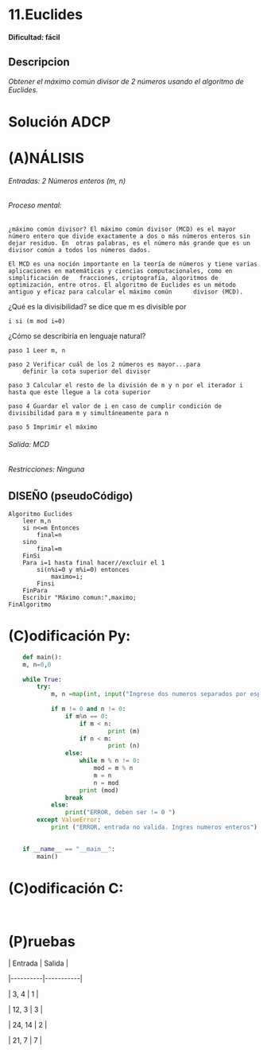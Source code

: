 # 11.Euclides

#### Dificultad: fácil

## Descripcion

*Obtener el máximo común divisor de 2 números usando el algoritmo de Euclides.*

# Solución ADCP

# (A)NÁLISIS

###### Entradas: 2 Números enteros (m, n)  

###### Proceso mental: 

    ¿máximo común divisor? El máximo común divisor (MCD) es el mayor número entero que divide exactamente a dos o más números enteros sin dejar residuo. En  otras palabras, es el número más grande que es un divisor común a todos los números dados.
    
    El MCD es una noción importante en la teoría de números y tiene varias aplicaciones en matemáticas y ciencias computacionales, como en simplificación de   fracciones, criptografía, algoritmos de optimización, entre otros. El algoritmo de Euclides es un método antiguo y eficaz para calcular el máximo común      divisor (MCD).

¿Qué es la divisibilidad? se dice que m es divisible por 

    i si (m mod i=0)

¿Cómo se describiría en lenguaje natural?

    paso 1 Leer m, n

    paso 2 Verificar cuál de los 2 números es mayor...para 
        definir la cota superior del divisor

    paso 3 Calcular el resto de la división de m y n por el iterador i hasta que este llegue a la cota superior

    paso 4 Guardar el valor de i en caso de cumplir condición de divisibilidad para m y simultáneamente para n

    paso 5 Imprimir el máximo

###### Salida: MCD

###### Restricciones: Ninguna


## DISEÑO (pseudoCódigo)

    Algoritmo Euclides
        leer m,n
        si n<=m Entonces
            final=n
        sino
            final=m
        FinSi
        Para i=1 hasta final hacer//excluir el 1
            si(n%i=0 y m%i=0) entonces
                maximo=i;
            Finsi
        FinPara
        Escribir "Máximo comun:",maximo;
    FinAlgoritmo

# (C)odificación Py:
```py
    def main():
    m, n=0,0
    
    while True:
        try:
            m, n =map(int, input("Ingrese dos numeros separados por espacio: ").split())
            
            if m != 0 and n != 0:
                if m%n == 0:
                    if m < n:
                            print (m)
                    if n < m:
                            print (n)
                else:
                    while m % n != 0:
                        mod = m % n
                        m = n
                        n = mod
                    print (mod)
                break
            else:
                print("ERROR, deben ser != 0 ")
        except ValueError:
            print ("ERROR, entrada no valida. Ingres numeros enteros")
        

    if __name__ == "__main__":
        main()
```
# (C)odificación C:
```c
    
```
# (P)ruebas

| Entrada  | Salida    |

\|----------|-----------|

| 3, 4      | 1        |

| 12, 3     | 3        |

| 24, 14    | 2        |

| 21, 7     | 7        |


